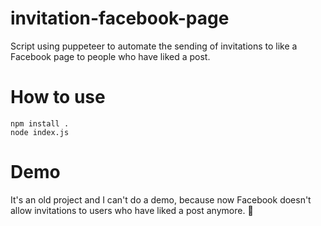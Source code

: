 # invitation-facebook-page
Script using puppeteer to automate the sending of invitations to like a Facebook page to people who have liked a post.

# How to use
```
npm install .
node index.js
```

# Demo
It's an old project and I can't do a demo, because now Facebook doesn't allow invitations to users who have liked a post anymore. 🥲
